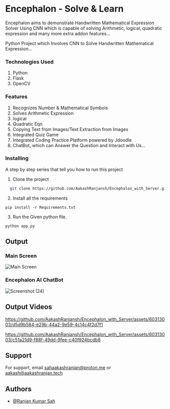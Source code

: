 # Encephalon - Solve & Learn
Encephalon aims to demonstrate Handwritten Mathematical Expression Solver Using CNN which is capable of solving Arithmetic, logical, quadratic expression and many more extra addon features...



Python Project which Involves CNN to Solve Handwritten Mathematical Expression...



### Technologies Used

1. Python
2. Flask
3. OpenCV


### Features

1. Recognizes Number & Mathematical Symbols
2. Solves Arithmetic Expression
3. logical
4. Quadratic Eqn
5. Copying Text from Images/Text Extraction from Images
6. Integrated Quiz Game
7. Integrated Coding Practice Platform powered by Jdoodle
8. ChatBot, which can Answer the Question and Interact with Us...


### Installing

A step by step series that tell you how to run this project

1. Clone the project

```bash
  git clone https://github.com/AakashRanjansh/Encephalon_with_Server.git
```

2. Install all the requirements

```
pip install -r Requirements.txt
```

3. Run the Given python file.
```
python app.py
```


## Output

### Main Screen
![Main Screen](https://github.com/AakashRanjansh/Encephalon_with_Server/assets/60313003/fd8f99e7-9ead-4e0a-8d3b-d90e3e918892)

### Encephalon AI ChatBot
![Screenshot (24)](https://github.com/AakashRanjansh/Encephalon_with_Server/assets/60313003/bf3d7315-bd9b-40b2-8172-483389cd2443)


## Output Videos
https://github.com/AakashRanjansh/Encephalon_with_Server/assets/60313003/d5d9b584-e29b-44a2-9e59-4c14c4f2d7f1


https://github.com/AakashRanjansh/Encephalon_with_Server/assets/60313003/c51a21d9-f88f-49dd-9fee-c40f924bcdb8







## Support

For support, email sahaakashranjan@proton.me or aakash@aakashranjan.tech

## Authors

- [@Ranjan Kumar Sah](https://github.com/AakashRanjansh)
